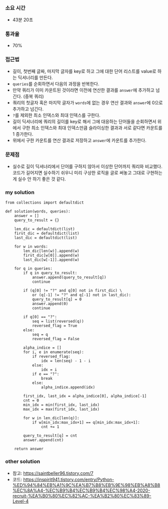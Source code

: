 ### 소요 시간
- 43분 20초

### 통과율
- 70%

### 접근법
- 길이, 첫번째 글짜, 마지막 글자를 key로 하고 그에 대한 단어 리스트를 value로 하는 딕셔너리를 만든다.
- `queries`를 순회하면서 다음의 과정을 반복한다.
- 만약 쿼리가 이미 카운트된 것이라면 이전에 연산한 결과를 `answer`에 추가하고 넘긴다. (중복 쿼리)
- 쿼리의 첫글자 혹은 마지막 글자가 `words`에 없는 경우 연산 결과와 `answer`에 0으로 추가하고 넘긴다.
- `?`를 제외한 최소 인덱스와 최대 인덱스를 구한다.
- 길이 딕셔너리에 쿼리의 길이를 key로 해서 그에 대응하는 단어들을 순회하면서 위에서 구한 최소 인덱스와 최대 인덱스만큼 슬라이싱한 결과과 서로 같다면 카운트를 1 증가한다.
- 위에서 구한 카운트를 연산 결과로 저장하고 `answer`에 카운트를 추가한다.

### 문제점
- 실수로 길이 딕셔너리에서 단어를 구하지 않아서 이상한 단어까지 쿼리와 비교했다. 코드가 길어지면 실수하기 쉬우니 미리 구상한 로직을 글로 써놓고 그대로 구현하는 게 실수 안 하기 좋은 것 같다.

### my solution
```
from collections import defaultdict

def solution(words, queries):
    answer = []
    query_to_result = {}
    
    len_dic = defaultdict(list)
    first_dic = defaultdict(list)
    last_dic = defaultdict(list)
    
    for w in words:
        len_dic[len(w)].append(w)
        first_dic[w[0]].append(w)
        last_dic[w[-1]].append(w)
    
    for q in queries:
        if q in query_to_result:
            answer.append(query_to_result[q])
            continue
        
        if (q[0] != "?" and q[0] not in first_dic) \
            or (q[-1] != "?" and q[-1] not in last_dic):
            query_to_result[q] = 0
            answer.append(0)
            continue
        
        if q[0] == "?":
            seq = list(reversed(q))
            reversed_flag = True
        else:
            seq = q
            reversed_flag = False
        
        alpha_indice = []
        for i, e in enumerate(seq):
            if reversed_flag:
                idx = len(seq) - 1 - i
            else:
                idx = i
            if e == "?":
                break
            else:
                alpha_indice.append(idx)
        
        first_idx, last_idx = alpha_indice[0], alpha_indice[-1]
        cnt = 0
        min_idx = min(first_idx, last_idx)
        max_idx = max(first_idx, last_idx)
        
        for w in len_dic[len(q)]:
            if w[min_idx:max_idx+1] == q[min_idx:max_idx+1]:
                cnt += 1
        
        query_to_result[q] = cnt
        answer.append(cnt)
        
    return answer
```

### other solution
- 참고: https://saintbeller96.tistory.com/7
- 코드: https://inspirit941.tistory.com/entry/Python-%ED%94%84%EB%A1%9C%EA%B7%B8%EB%9E%98%EB%A8%B8%EC%8A%A4-%EC%B9%B4%EC%B9%B4%EC%98%A4-2020-recruit-%EA%B0%80%EC%82%AC-%EA%B2%80%EC%83%89-Level-4